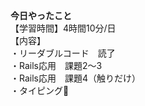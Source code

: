 **今日やったこと**<br>
【学習時間】4時間10分/日<br>
【内容】<br>
・リーダブルコード　読了<br>
・Rails応用　課題2〜3<br>
・Rails応用　課題4（触りだけ）<br>
・タイピング🍦
